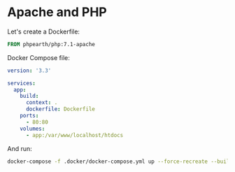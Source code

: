 # Apache and PHP

Let's create a Dockerfile:

```Dockerfile
FROM phpearth/php:7.1-apache
```

Docker Compose file:

```yaml
version: '3.3'

services:
  app:
    build:
      context: .
      dockerfile: Dockerfile
    ports:
      - 80:80
    volumes:
      - app:/var/www/localhost/htdocs
```

And run:

```bash
docker-compose -f .docker/docker-compose.yml up --force-recreate --build
```
